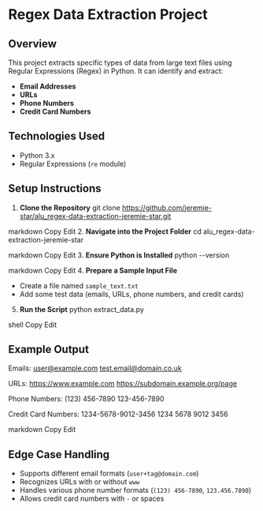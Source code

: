 # Regex Data Extraction Project

## Overview
This project extracts specific types of data from large text files using Regular Expressions (Regex) in Python. It can identify and extract:
- **Email Addresses**
- **URLs**
- **Phone Numbers**
- **Credit Card Numbers**

## Technologies Used
- Python 3.x
- Regular Expressions (`re` module)

## Setup Instructions
1. **Clone the Repository**
git clone https://github.com/jeremie-star/alu_regex-data-extraction-jeremie-star.git

markdown
Copy
Edit
2. **Navigate into the Project Folder**
cd alu_regex-data-extraction-jeremie-star

markdown
Copy
Edit
3. **Ensure Python is Installed**
python --version

markdown
Copy
Edit
4. **Prepare a Sample Input File**
- Create a file named `sample_text.txt`
- Add some test data (emails, URLs, phone numbers, and credit cards)

5. **Run the Script**
python extract_data.py

shell
Copy
Edit

## Example Output
Emails: user@example.com test.email@domain.co.uk

URLs: https://www.example.com https://subdomain.example.org/page

Phone Numbers: (123) 456-7890 123-456-7890

Credit Card Numbers: 1234-5678-9012-3456 1234 5678 9012 3456

markdown
Copy
Edit

## Edge Case Handling
- Supports different email formats (`user+tag@domain.com`)
- Recognizes URLs with or without `www`
- Handles various phone number formats (`(123) 456-7890`, `123.456.7890`)
- Allows credit card numbers with `-` or spaces

